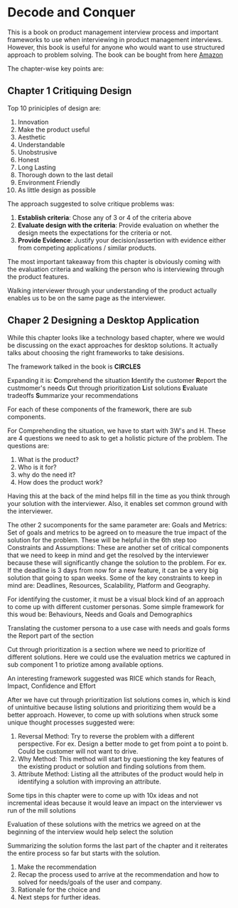# Decode and Conquer

This is a book on product management interview process and important frameworks to use when interviewing in product management interviews.
However, this book is useful for anyone who would want to use structured approach to problem solving.
The book can be bought from here [Amazon](https://www.amazon.in/Decode-Conquer-Answers-Management-Interviews/dp/0615930417/ref=sr_1_1?crid=4UUMURI3JHFC&keywords=decode+and+conquer&qid=1584882801&sprefix=decode+and+%2Caps%2C369&sr=8-1)
 
The chapter-wise key points are:

## Chapter 1 Critiquing Design

Top 10 priniciples of design are:
1. Innovation
2. Make the product useful
3. Aesthetic
4. Understandable
5. Unobstrusive
6. Honest
7. Long Lasting
8. Thorough down to the last detail
9. Environment Friendly
10. As little design as possible

The approach suggested to solve critique problems was:
1. **Establish criteria**: Chose any of 3 or 4 of the criteria above 
2. **Evaluate design with the criteria**: Provide evaluation on whether the design meets the expectations for the criteria or not.
3. **Provide Evidence**: Justify your decision/assertion with evidence either from competing applications / similar products.

The most important takeaway from this chapter is obviously coming with the evaluation criteria and 
walking the person who is interviewing through the product features.

Walking interviewer through your understanding of the product actually enables us to be on the same page as the interviewer.


## Chaper 2 Designing a Desktop Application

While this chapter looks like a technology based chapter, where we would be discussing on the exact approaches for desktop solutions.
It actually talks about choosing the right frameworks to take desisions.

The framework talked in the book is **CIRCLES**

Expanding it is:
**C**omprehend the situation
**I**dentify the customer
**R**eport the custmomer's needs
**C**ut through prioritization
**L**ist solutions
**E**valuate tradeoffs
**S**ummarize your recommendations


For each of these components of the framework, there are sub components.

For Comprehending the situation, we have to start with 3W's and H. These are 4 questions we need to ask to get a holistic picture of the problem.
The questions are:
1. What is the product?
2. Who is it for?
3. why do the need it?
4. How does the product work?

Having this at the back of the mind helps fill in the time as you think through your solution with the interviewer. Also, it enables set common ground
with the interviewer.

The other 2 sucomponents for the same parameter are:
Goals and Metrics: Set of goals and metrics to be agreed on to measure the true impact of the solution for the problem. These will be helpful in the 6th step too
Constraints and Assumptions: These are another set of critical components that we need to keep in mind and get the resolved by the interviewer because these will 
significantly change the solution to the problem.
For ex. If the deadline is 3 days from now for a new feature, it can be a very big solution that going to span weeks.
Some of the key constraints to keep in mind are: Deadlines, Resources, Scalability, Platform and Geography.


For identifying the customer, it must be a visual block kind of an approach to come up with different customer personas.
Some simple framework for this woud be: Behaviours, Needs and Goals and Demographics

Translating the customer persona to a use case with needs and goals forms the Report part of the section

Cut through prioritization is a section where we need to prioritize of different solutions. Here we could use the evaluation metrics we captured in sub component 1
to priotize among available options.

An interesting framework suggested was  RICE which stands for Reach, Impact, Confidence and Effort

After we have cut through prioritization list solutions comes in, which is kind of unintuitive because listing solutions and prioritizing them would be a better approach.
However, to come up with solutions when struck some unique thought processes suggested were:
1. Reversal Method: Try to reverse the problem with a different perspective. For ex. Design a better mode to get from point a to point b. Could be customer will not want to drive.
2. Why Method: This method will start by questioning the key features of the existing product or solution and finding solutions from them.
3. Attribute Method: Listing all the attributes of the product would help in identifying a solution with improving an attribute.

Some tips in this chapter were to come up with 10x ideas and not incremental ideas because it would leave an impact on the interviewer vs run of the mill solutions

Evaluation of these solutions with the metrics we agreed on at the beginning of the interview would help select the solution

Summarizing the solution forms the last part of the chapter and it reiterates the entire process so far but starts with the solution.

1. Make the recommendation
2. Recap the process used to arrive at the recommendation and how to solved for needs/goals of the user and company.
3. Rationale for the choice and
4. Next steps for further ideas.
